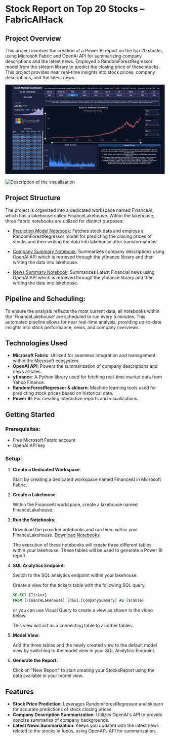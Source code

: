 # Stock Report on Top 20 Stocks – FabricAIHack

## Project Overview

This project involves the creation of a Power BI report on the top 20 stocks, using Microsoft Fabric and OpenAI API for summarizing company descriptions and the latest news. Employed a RandomForestRegressor model from the sklearn library to predict the closing price of these stocks. This project provides near real-time insights into stock prices, company descriptions, and the latest news.

![Viz](/StockReport.png)


![Description of the visualization](/Viz.gif)

## Project Structure

The project is organized into a dedicated workspace named FinanceAI, which has a lakehouse called FinanceLakehouse. Within the lakehouse, three Fabric notebooks are utilized for distinct purposes:

- [Prediction Model Notebook](https://github.com/AkhilGurrapu/FabricAIHack-StockReport/blob/main/Notebooks/Prediction%20Model%20Notebook.ipynb): Fetches stock data and employs a RandomForestRegressor model for predicting the closing prices of stocks and then writing the data into lakehouse after transformations.

- [Company Summary Notebook](https://github.com/AkhilGurrapu/FabricAIHack-StockReport/blob/main/Notebooks/CompanySummaryNotebook.ipynb): Summarizes company descriptions using OpenAI API which is retrieved through the yfinance library and then writing the data into lakehouse.

- [News Summary Notebook](https://github.com/AkhilGurrapu/FabricAIHack-StockReport/blob/main/Notebooks/NewsSummaryNotebook.ipynb): Summarizes Latest Financial news using OpenAI API which is retrieved through the yfinance library and then writing the data into lakehouse.

## Pipeline and Scheduling:

To ensure the analysis reflects the most current data, all notebooks within the 'FinanceLakehouse' are scheduled to run every 5 minutes. This automated pipeline allows for near real-time analysis, providing up-to-date insights into stock performance, news, and company overviews.

## Technologies Used

- **Microsoft Fabric**: Utilized for seamless integration and management within the Microsoft ecosystem.
- **OpenAI API**: Powers the summarization of company descriptions and news articles.
- **yfinance**: A Python library used for fetching real-time market data from Yahoo Finance.
- **RandomForestRegressor & sklearn**: Machine learning tools used for predicting stock prices based on historical data.
- **Power BI**: For creating interactive reports and visualizations.

## Getting Started
### Prerequisites:

- Free Microsoft Fabric account
- OpenAI API key

### Setup:

1. **Create a Dedicated Workspace**:

    Start by creating a dedicated workspace named FinanceAI in Microsoft Fabric.

2. **Create a Lakehouse**:

    Within the FinanceAI workspace, create a lakehouse named FinanceLakehouse.

3. **Run the Notebooks**:

    Download the provided notebooks and run them within your FinanceLakehouse.
    [Download Notebooks](https://github.com/AkhilGurrapu/FabricAIHack-StockReport/tree/main/Notebooks)

    The execution of these notebooks will create three different tables within your lakehouse. These tables will be used to generate a Power BI report.

4. **SQL Analytics Endpoint**:

    Switch to the SQL analytics endpoint within your lakehouse.
    
    Create a view for the tickers table with the following SQL query:
    
    ```sql
    SELECT [Ticker]
    FROM [FinanceLakehouse].[dbo].[CompanySummary] AS [$Table]
    ```
    or you can use Visual Query to create a view as shown in the video below.
    
    This view will act as a connecting table to all other tables.

5. **Model View**:

    Add the three tables and the newly created view to the default model view by switching to the model view in your SQL Analytics Endpoint.

6. **Generate the Report:**

    Click on "New Report" to start creating your StocksReport using the data available in your model view.

## Features
- **Stock Price Prediction**: Leverages RandomForestRegressor and sklearn for accurate predictions of stock closing prices.
- **Company Description Summarization**: Utilizes OpenAI's API to provide concise summaries of company backgrounds.
- **Latest News Summarization**: Keeps you updated with the latest news related to the stocks in focus, using OpenAI's API for summarization.
